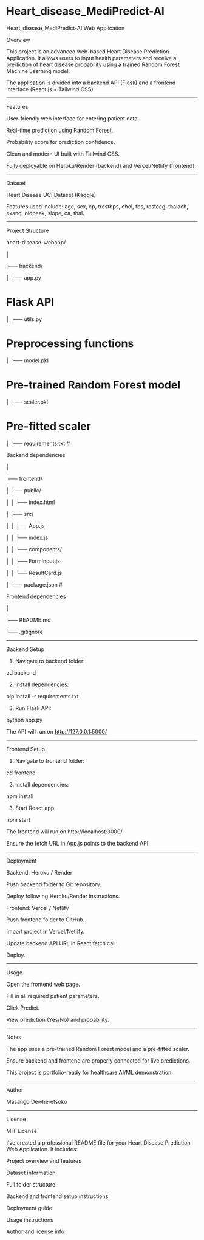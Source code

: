 # Heart_disease_MediPredict-AI

Heart_disease_MediPredict-AI Web Application

Overview

This project is an advanced web-based Heart Disease Prediction Application. It allows users to input health parameters and receive a prediction of heart disease probability using a trained Random Forest Machine Learning model.

The application is divided into a backend API (Flask) and a frontend interface (React.js + Tailwind CSS).


---

Features

User-friendly web interface for entering patient data.

Real-time prediction using Random Forest.

Probability score for prediction confidence.

Clean and modern UI built with Tailwind CSS.

Fully deployable on Heroku/Render (backend) and Vercel/Netlify (frontend).



---

Dataset

Heart Disease UCI Dataset (Kaggle)

Features used include: age, sex, cp, trestbps, chol, fbs, restecg, thalach, exang, oldpeak, slope, ca, thal.



---

Project Structure

heart-disease-webapp/

│

├── backend/

│   ├── app.py

# Flask API

│   ├── utils.py

# Preprocessing functions

│   ├── model.pkl 

# Pre-trained Random Forest model

│   ├── scaler.pkl 

# Pre-fitted scaler

│   ├── requirements.txt     # 

Backend dependencies

│

├── frontend/

│  ├── public/

│   │   └── index.html

│   ├── src/

│   │   ├── App.js

│   │   ├── index.js

│   │   └── components/

│   │       ├── FormInput.js

│   │       └── ResultCard.js

│   └── package.json         # 

Frontend dependencies

│

├── README.md

└── .gitignore


---

Backend Setup

1. Navigate to backend folder:



cd backend

2. Install dependencies:



pip install -r requirements.txt

3. Run Flask API:



python app.py

The API will run on http://127.0.0.1:5000/



---

Frontend Setup

1. Navigate to frontend folder:



cd frontend

2. Install dependencies:



npm install

3. Start React app:



npm start

The frontend will run on http://localhost:3000/

Ensure the fetch URL in App.js points to the backend API.



---

Deployment

Backend: Heroku / Render

Push backend folder to Git repository.

Deploy following Heroku/Render instructions.


Frontend: Vercel / Netlify

Push frontend folder to GitHub.

Import project in Vercel/Netlify.

Update backend API URL in React fetch call.

Deploy.



---

Usage

Open the frontend web page.

Fill in all required patient parameters.

Click Predict.

View prediction (Yes/No) and probability.



---

Notes

The app uses a pre-trained Random Forest model and a pre-fitted scaler.

Ensure backend and frontend are properly connected for live predictions.

This project is portfolio-ready for healthcare AI/ML demonstration.



---

Author

Masango Dewheretsoko

---

License

MIT License



I've created a professional README file for your Heart Disease Prediction Web Application. It includes:

Project overview and features

Dataset information

Full folder structure

Backend and frontend setup instructions

Deployment guide

Usage instructions

Author and license info



